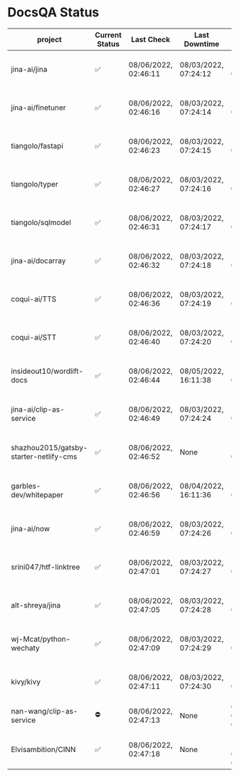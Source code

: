 # DocsQA Status

|               project                |Current Status|     Last Check     |   Last Downtime    |              % Uptime              |
|--------------------------------------|--------------|--------------------|--------------------|------------------------------------|
|jina-ai/jina                          |✅            |08/06/2022, 02:46:11|08/03/2022, 07:24:12|131.037 (since 07/29/2022, 16:38:18)|
|jina-ai/finetuner                     |✅            |08/06/2022, 02:46:16|08/03/2022, 07:24:14|131.049 (since 07/29/2022, 16:38:18)|
|tiangolo/fastapi                      |✅            |08/06/2022, 02:46:23|08/03/2022, 07:24:15|131.059 (since 07/29/2022, 16:38:18)|
|tiangolo/typer                        |✅            |08/06/2022, 02:46:27|08/03/2022, 07:24:16|131.065 (since 07/29/2022, 16:38:18)|
|tiangolo/sqlmodel                     |✅            |08/06/2022, 02:46:31|08/03/2022, 07:24:17|131.067 (since 07/29/2022, 16:38:18)|
|jina-ai/docarray                      |✅            |08/06/2022, 02:46:32|08/03/2022, 07:24:18|131.065 (since 07/29/2022, 16:38:18)|
|coqui-ai/TTS                          |✅            |08/06/2022, 02:46:36|08/03/2022, 07:24:19|131.071 (since 07/29/2022, 16:38:18)|
|coqui-ai/STT                          |✅            |08/06/2022, 02:46:40|08/03/2022, 07:24:20|131.072 (since 07/29/2022, 16:38:18)|
|insideout10/wordlift-docs             |✅            |08/06/2022, 02:46:44|08/05/2022, 16:11:38|121.073 (since 07/29/2022, 16:38:18)|
|jina-ai/clip-as-service               |✅            |08/06/2022, 02:46:49|08/03/2022, 07:24:24|131.087 (since 07/29/2022, 16:38:18)|
|shazhou2015/gatsby-starter-netlify-cms|✅            |08/06/2022, 02:46:52|None                |100.000 (since 08/03/2022, 10:30:18)|
|garbles-dev/whitepaper                |✅            |08/06/2022, 02:46:56|08/04/2022, 16:11:36|121.162 (since 07/29/2022, 16:38:18)|
|jina-ai/now                           |✅            |08/06/2022, 02:46:59|08/03/2022, 07:24:26|131.092 (since 07/29/2022, 16:38:18)|
|srini047/htf-linktree                 |✅            |08/06/2022, 02:47:01|08/03/2022, 07:24:27|138.036 (since 07/31/2022, 18:29:28)|
|alt-shreya/jina                       |✅            |08/06/2022, 02:47:05|08/03/2022, 07:24:28|131.096 (since 07/29/2022, 16:38:18)|
|wj-Mcat/python-wechaty                |✅            |08/06/2022, 02:47:09|08/03/2022, 07:24:29|131.100 (since 07/29/2022, 16:38:18)|
|kivy/kivy                             |✅            |08/06/2022, 02:47:11|08/03/2022, 07:24:30|131.098 (since 07/29/2022, 16:38:18)|
|nan-wang/clip-as-service              |⛔️           |08/06/2022, 02:47:13|None                |0.000 (since 08/04/2022, 05:17:56)  |
|Elvisambition/CINN                    |✅            |08/06/2022, 02:47:18|None                |100.000 (since 08/04/2022, 07:09:50)|
